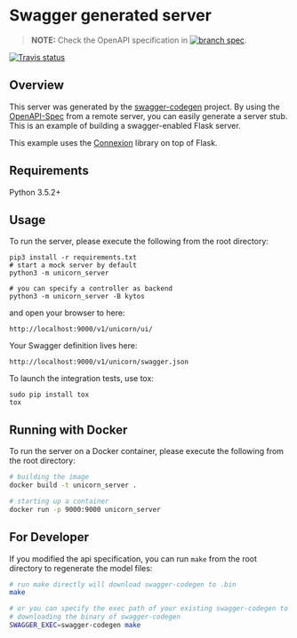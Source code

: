 # Swagger generated server

> **NOTE:** Check the OpenAPI specification in
[![branch spec](https://img.shields.io/badge/branch-spec-blue.svg)](https://github.com/openalto/alto-swagger/tree/spec).

[![Travis status](https://img.shields.io/travis/openalto/alto-swagger.svg)](https://travis-ci.org/openalto/alto-swagger)

## Overview
This server was generated by the [swagger-codegen](https://github.com/swagger-api/swagger-codegen) project. By using the
[OpenAPI-Spec](https://github.com/swagger-api/swagger-core/wiki) from a remote server, you can easily generate a server stub.  This
is an example of building a swagger-enabled Flask server.

This example uses the [Connexion](https://github.com/zalando/connexion) library on top of Flask.

## Requirements
Python 3.5.2+

## Usage
To run the server, please execute the following from the root directory:

```
pip3 install -r requirements.txt
# start a mock server by default
python3 -m unicorn_server

# you can specify a controller as backend
python3 -m unicorn_server -B kytos
```

and open your browser to here:

```
http://localhost:9000/v1/unicorn/ui/
```

Your Swagger definition lives here:

```
http://localhost:9000/v1/unicorn/swagger.json
```

To launch the integration tests, use tox:
```
sudo pip install tox
tox
```

## Running with Docker

To run the server on a Docker container, please execute the following from the root directory:

```bash
# building the image
docker build -t unicorn_server .

# starting up a container
docker run -p 9000:9000 unicorn_server
```

## For Developer

If you modified the api specification, you can run `make` from the root
directory to regenerate the model files:

```bash
# run make directly will download swagger-codegen to .bin
make

# or you can specify the exec path of your existing swagger-codegen to void
# downloading the binary of swagger-codegen
SWAGGER_EXEC=swagger-codegen make
```

